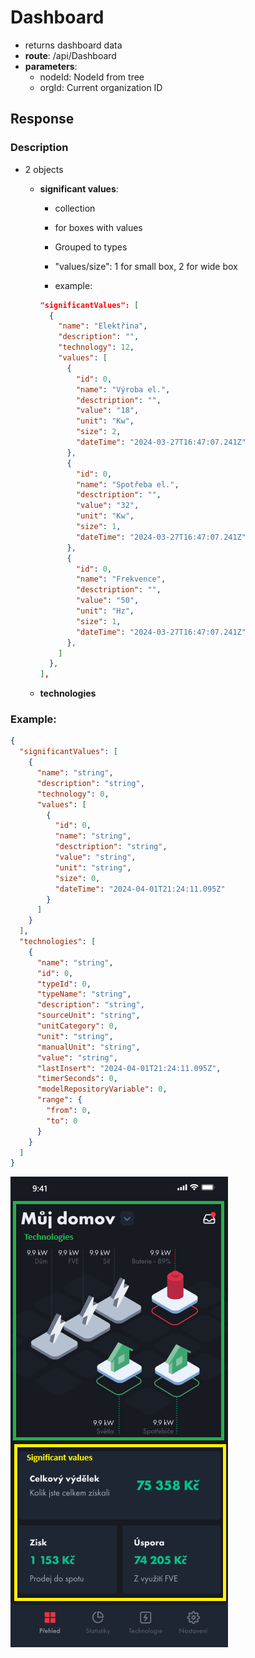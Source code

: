# Dashboard

- returns dashboard data
- **route**: /api/Dashboard
- **parameters**:
  - nodeId: NodeId from tree
  - orgId: Current organization ID

## Response

### Description

- 2 objects

  - **significant values**:

    - collection
    - for boxes with values
    - Grouped to types
    - "values/size": 1 for small box, 2 for wide box

    - example:

    ```json
    "significantValues": [
      {
        "name": "Elektřina",
        "description": "",
        "technology": 12,
        "values": [
          {
            "id": 0,
            "name": "Výroba el.",
            "desctription": "",
            "value": "18",
            "unit": "Kw",
            "size": 2,
            "dateTime": "2024-03-27T16:47:07.241Z"
          },
          {
            "id": 0,
            "name": "Spotřeba el.",
            "desctription": "",
            "value": "32",
            "unit": "Kw",
            "size": 1,
            "dateTime": "2024-03-27T16:47:07.241Z"
          },
          {
            "id": 0,
            "name": "Frekvence",
            "desctription": "",
            "value": "50",
            "unit": "Hz",
            "size": 1,
            "dateTime": "2024-03-27T16:47:07.241Z"
          },
        ]
      },
    ],
    ```

  - **technologies**

### Example:

```Json
{
  "significantValues": [
    {
      "name": "string",
      "description": "string",
      "technology": 0,
      "values": [
        {
          "id": 0,
          "name": "string",
          "desctription": "string",
          "value": "string",
          "unit": "string",
          "size": 0,
          "dateTime": "2024-04-01T21:24:11.095Z"
        }
      ]
    }
  ],
  "technologies": [
    {
      "name": "string",
      "id": 0,
      "typeId": 0,
      "typeName": "string",
      "description": "string",
      "sourceUnit": "string",
      "unitCategory": 0,
      "unit": "string",
      "manualUnit": "string",
      "value": "string",
      "lastInsert": "2024-04-01T21:24:11.095Z",
      "timerSeconds": 0,
      "modelRepositoryVariable": 0,
      "range": {
        "from": 0,
        "to": 0
      }
    }
  ]
}
```

![Dashboard](../Images/Dashboard.png)
